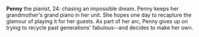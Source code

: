 **Penny** the pianist, 24: chasing an impossible dream.
Penny keeps her grandmother's grand piano in her unit.
She hopes one day to recapture the glamour of playing it for her guests.
As part of her arc, Penny gives up on trying to recycle past generations' fabulous--and decides to make her own.

<!--
For the grandma, the piano was a status symbol.
More than the price of the instrument itself, it represented the leisure available to her family to learn and play music.
Penny needs to find a modern-day equivalent to aspire to.
-->

<!--
Penny uses her storage unit as an informal studio.
There may be rudimentary soundproofing, but other tenants complain about the noise.
Manny uses this as a pretext for sexual advances: her can be lenient with her if she is with him.
He has no chance with Penny and knows it.
He is playing to lose.
-->

